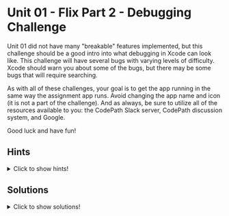 # Unit 01 - Flix Part 2 - Debugging Challenge

Unit 01 did not have many "breakable" features implemented, but this challenge should be a good intro into what debugging in Xcode can look like. This challenge will have several bugs with varying levels of difficulty. Xcode should warn you about some of the bugs, but there may be some bugs that will require searching.

As with all of these challenges, your goal is to get the app running in the same way the assignment app runs. Avoid changing the app name and icon (it is not a part of the challenge). And as always, be sure to utilize all of the resources available to you: the CodePath Slack server, CodePath discussion system, and Google.

Good luck and have fun!

## Hints
<details>
    <summary> Click to show hints!</summary>

* Carefully look through the code and fix all possible typos
* Some bugs were addressed in the assignment videos. Rewatch the videos if you encounter any similar issues.
* Open up your console! Xcode should log some of the errors for you. Search some key words in Google and read through resulting documentation/forums.

</details>

## Solutions
<details>
  <summary>Click to show solutions!</summary>

  These are the solutions to Unit 01 with brief explanations about why the bug is present. Feel free to open up an issue if you have any questions about any of the solutions/explanations.

  1. There is a typo in MoviesViewController. We initialized `tableView`, but attempted to access the dataSource, delegate, and dequeueReusableCell using `TableView`.
        * Xcode does warn you about this error, but typos in code are very common so it's good to get in the habit of checking over your spelling accuracy when chasing bugs.
  2. The API key is incorrectly copied/pasted.
  3. The `viewDidLoad()` function in MoviesViewController should contain `self.tableView.reloadData()`.
        * This was mentioned in the [TableView Setup video](https://youtu.be/zjOe5J7gC6A?t=628).
  4. The synopsisLabel outlet in MovieCell is not connected to any labels in the storyboard.
        * <img src="https://github.com/yujioshiro/iOS-Debugging-Challenges/blob/main/Solutions%20Assets/Unit%2001/synopsisLabel%20Outlet.gif" alt="gif showing how to connect synopsisLabel outlet to label on storyboard" width="960">
  5. The identifier for the MovieCell is not set to 'MovieCell'.
  6. The designated entry point is not set.
        * While this bug/setting was not covered in Unit 01, a quick google search should have given you plenty of sites with the solution.
        * The console spits out `Failed to instantiate the default view controller for UIMainStoryboardFile 'Main' - perhaps the designated entry point is not set?`
            * While this [Stack OverFlow](https://stackoverflow.com/questions/58326717/failed-to-instantiate-the-default-view-controller-for-uimainstoryboardfile-per) is technically about another issue, it should give you a hint as to what to check in your project.
            * Searching "how to set entry point xcode" will result in this [Stack Overflow](https://stackoverflow.com/questions/27683590/how-to-add-an-entry-point-arrow-to-a-tab-bar-controller) thread, which goes over exactly how to set the Initial View Controller
        * Upon setting the Main Storyboard as your Initial View Controller, there should now be an arrow indicating the entry point.
        *  <img src="https://github.com/yujioshiro/iOS-Debugging-Challenges/blob/main/Solutions%20Assets/Unit%2001/Initial%20View%20Controller%20Checkbox.png" alt="Image showing how to fix entry point error" width="960">
</details>
